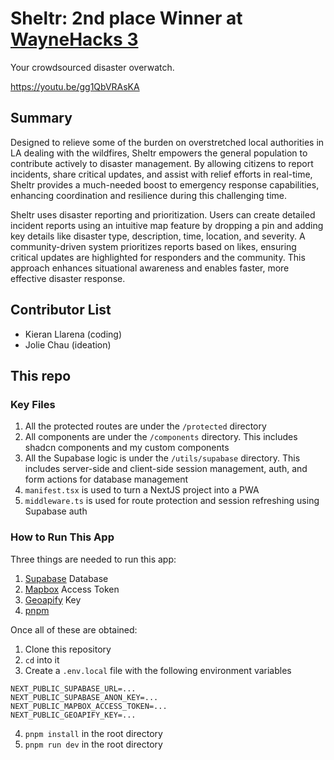 # Sheltr: 2nd place Winner at [WayneHacks 3](https://waynehacks-3.devpost.com/)

Your crowdsourced disaster overwatch.

https://youtu.be/gg1QbVRAsKA

## Summary

Designed to relieve some of the burden on overstretched local authorities in LA dealing with the wildfires, Sheltr empowers the general population to contribute actively to disaster management. By allowing citizens to report incidents, share critical updates, and assist with relief efforts in real-time, Sheltr provides a much-needed boost to emergency response capabilities, enhancing coordination and resilience during this challenging time.

Sheltr uses disaster reporting and prioritization. Users can create detailed incident reports using an intuitive map feature by dropping a pin and adding key details like disaster type, description, time, location, and severity. A community-driven system prioritizes reports based on likes, ensuring critical updates are highlighted for responders and the community. This approach enhances situational awareness and enables faster, more effective disaster response.

## Contributor List

- Kieran Llarena (coding)
- Jolie Chau (ideation)

## This repo

### Key Files

1. All the protected routes are under the `/protected` directory
2. All components are under the `/components` directory. This includes shadcn components and my custom components
3. All the Supabase logic is under the `/utils/supabase` directory. This includes server-side and client-side session management, auth, and form actions for database management
4. `manifest.tsx` is used to turn a NextJS project into a PWA
5. `middleware.ts` is used for route protection and session refreshing using Supabase auth

### How to Run This App

Three things are needed to run this app:
1. [Supabase](https://supabase.com/) Database
2. [Mapbox](https://www.mapbox.com/) Access Token
3. [Geoapify](https://www.geoapify.com/) Key
4. [pnpm](https://pnpm.io/)

Once all of these are obtained:
1. Clone this repository
2. `cd` into it
3. Create a `.env.local` file with the following environment variables
```
NEXT_PUBLIC_SUPABASE_URL=...
NEXT_PUBLIC_SUPABASE_ANON_KEY=...
NEXT_PUBLIC_MAPBOX_ACCESS_TOKEN=...
NEXT_PUBLIC_GEOAPIFY_KEY=...
```
4. `pnpm install` in the root directory
4. `pnpm run dev` in the root directory
